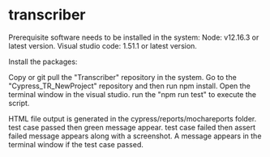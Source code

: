 # transcriber

Prerequisite software needs to be installed in the system: Node: v12.16.3 or latest version. Visual studio code: 1.51.1 or latest version.

Install the packages:

Copy or git pull the "Transcriber" repository in the system. 
Go to the "Cypress_TR_NewProject" repository and then run npm install. 
Open the terminal window in the visual studio. 
run the "npm run test" to execute the script.

HTML file output is generated in the cypress/reports/mochareports folder. 
test case passed then green message appear. 
test case failed then assert failed message appears along with a screenshot. 
A message appears in the terminal window if the test case passed.
